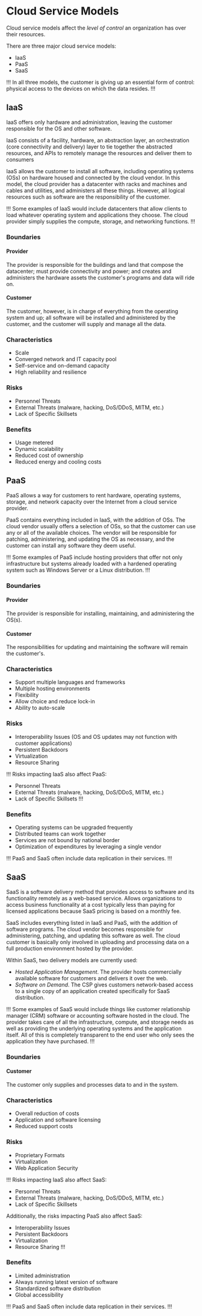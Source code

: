 # Cloud Service Models

Cloud service models affect the *level of control* an organization has over their resources.

There are three major cloud service models:

- IaaS
- PaaS
- SaaS

!!!
In all three models, the customer is giving up an essential form of control: physical access to the devices on which the data resides.
!!!

## IaaS

IaaS offers only hardware and administration, leaving the customer responsible for the OS and other software.

IaaS consists of a facility, hardware, an abstraction layer, an orchestration (core connectivity and delivery) layer to tie together the abstracted resources, and APIs to remotely manage the resources and deliver them to consumers

IaaS allows the customer to install all software, including operating systems (OSs) on hardware housed and connected by the cloud vendor. In this model, the cloud provider has a datacenter with racks and machines and cables and utilities, and administers all these things. However, all logical resources such as software are the responsibility of the customer.

!!!
Some examples of IaaS would include datacenters that allow clients to load whatever operating system and applications they choose. The cloud provider simply supplies the compute, storage, and networking functions.
!!!

### Boundaries

#### Provider

The provider is responsible for the buildings and land that compose the datacenter; must provide connectivity and power; and creates and administers the hardware assets the customer's programs and data will ride on.

#### Customer

The customer, however, is in charge of everything from the operating system and up; all software will be installed and administered by the customer, and the customer will supply and manage all the data.

### Characteristics

- Scale
- Converged network and IT capacity pool
- Self-service and on-demand capacity
- High reliability and resilience

### Risks

- Personnel Threats
- External Threats (malware, hacking, DoS/DDoS, MITM, etc.)
- Lack of Specific Skillsets

### Benefits

- Usage metered
- Dynamic scalability
- Reduced cost of ownership
- Reduced energy and cooling costs

## PaaS

PaaS allows a way for customers to rent hardware, operating systems, storage, and network capacity over the Internet from a cloud service provider.

PaaS contains everything included in IaaS, with the addition of OSs. The cloud vendor usually offers a selection of OSs, so that the customer can use any or all of the available choices. The vendor will be responsible for patching, administering, and updating the OS as necessary, and the customer can install any software they deem useful.

!!!
Some examples of PaaS include hosting providers that offer not only infrastructure but systems already loaded with a hardened operating system such as Windows Server or a Linux distribution.
!!!

### Boundaries

#### Provider

The provider is responsible for installing, maintaining, and administering the OS(s).

#### Customer

The responsibilities for updating and maintaining the software will remain the customer's.

### Characteristics

- Support multiple languages and frameworks
- Multiple hosting environments
- Flexibility
- Allow choice and reduce lock-in
- Ability to auto-scale

### Risks

- Interoperability Issues (OS and OS updates may not function with customer applications)
- Persistent Backdoors
- Virtualization
- Resource Sharing

!!!
Risks impacting IaaS also affect PaaS:

- Personnel Threats
- External Threats (malware, hacking, DoS/DDoS, MITM, etc.)
- Lack of Specific Skillsets
!!!

### Benefits

- Operating systems can be upgraded frequently
- Distributed teams can work together
- Services are not bound by national border
- Optimization of expenditures by leveraging a single vendor

!!!
PaaS and SaaS often include data replication in their services.
!!!

## SaaS

SaaS is a software delivery method that provides access to software and its functionality remotely as a web-based service. Allows organizations to access business functionality at a cost typically less than paying for licensed applications because SaaS pricing is based on a monthly fee.

SaaS includes everything listed in IaaS and PaaS, with the addition of software programs. The cloud vendor becomes responsible for administering, patching, and updating this software as well. The cloud customer is basically only involved in uploading and processing data on a full production environment hosted by the provider.

Within SaaS, two delivery models are currently used:

- *Hosted Application Management*. The provider hosts commercially available software for customers and delivers it over the web.
- *Software on Demand*. The CSP gives customers network-based access to a single copy of an application created specifically for SaaS distribution.

!!!
Some examples of SaaS would include things like customer relationship manager (CRM) software or accounting software hosted in the cloud. The provider takes care of all the infrastructure, compute, and storage needs as well as providing the underlying operating systems and the application itself. All of this is completely transparent to the end user who only sees the application they have purchased.
!!!

### Boundaries

#### Customer

The customer only supplies and processes data to and in the system.

### Characteristics

- Overall reduction of costs
- Application and software licensing
- Reduced support costs

### Risks

- Proprietary Formats
- Virtualization
- Web Application Security

!!!
Risks impacting IaaS also affect SaaS:

- Personnel Threats
- External Threats (malware, hacking, DoS/DDoS, MITM, etc.)
- Lack of Specific Skillsets

Additionally, the risks impacting PaaS also affect SaaS:

- Interoperability Issues
- Persistent Backdoors
- Virtualization
- Resource Sharing
!!!

### Benefits

- Limited administration
- Always running latest version of software
- Standardized software distribution
- Global accessibility

!!!
PaaS and SaaS often include data replication in their services.
!!!
